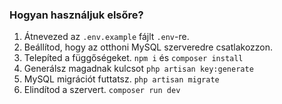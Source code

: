 ### Hogyan használjuk elsőre?
1. Átnevezed az ```.env.example``` fájlt ```.env```-re.
2. Beállítod, hogy az otthoni MySQL szerveredre csatlakozzon.
3. Telepíted a függőségeket. ```npm i``` és ```composer install```
4. Generálsz magadnak kulcsot ```php artisan key:generate```
5. MySQL migrációt futtatsz. ```php artisan migrate```
6. Elindítod a szervert. ```composer run dev```